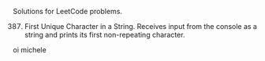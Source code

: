 Solutions for LeetCode problems.

387. First Unique Character in a String. Receives input from the console as a string and prints its first non-repeating character.

oi michele
